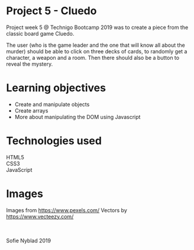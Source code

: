 # Project 5 - Cluedo
Project week 5 @ Technigo Bootcamp 2019 was to create a piece from the classic board game Cluedo. <br>

The user (who is the game leader and the one that will know all about the murder) should be able to click on three decks of cards, to randomly get a character, a weapon and a room. Then there should also be a button to reveal the mystery.  

# Learning objectives
- Create and manipulate objects
- Create arrays
- More about manipulating the DOM using Javascript

# Technologies used
HTML5 <br>
CSS3 <br>
JavaScript

# Images
Images from https://www.pexels.com/
Vectors by https://www.vecteezy.com/

<br>
<br>
Sofie Nyblad 2019
